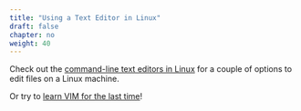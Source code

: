 ```yaml
---
title: "Using a Text Editor in Linux"
draft: false
chapter: no
weight: 40
---
```


Check out the [command-line text editors in Linux](https://docs.rackspace.com/support/how-to/command-line-text-editors-in-linux/) for 
a couple of options to edit files on a Linux machine.

Or try to [learn VIM for the last time](https://danielmiessler.com/study/vim/)!

